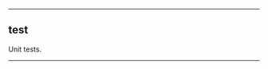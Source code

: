 _______________________________________________________________________________
## test

Unit tests.

_______________________________________________________________________________
